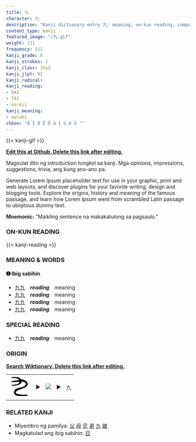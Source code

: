 ```yaml
---
title: 九
character: 九
description: "Kanji dictionary entry 九: meaning, on-kun reading, compounds, origin, related kanji"
content_type: kanji
featured_image: "/九.gif"
weight: 111
frequency: 111
kanji_grade: 0
kanji_strokes: 1
kanji_class: Jōyō
kanji_jlpt: N1
kanji_radical: 
kanji_reading: 
- DAI
- TAI
- oo-kii
kanji_meaning:
- malaki
chōon: "Ā Ī Ū Ē Ō ā ī ū ē ō ’"
---
```

[//]: # (Don't edit the line below. Kanji animated GIF code is automatically generated.)
{{< kanji-gif >}}

[//]: # (Edit below this line.)

**[Edit this at Github. Delete this link after editing.](https://github.com/tim0g/tim/tree/main/content/kanji/九/index.md)**

Magsulat dito ng introduction tungkol sa kanji. Mga opinions, impressions, suggestions, trivia, ang kung ano-ano pa.

Generate Lorem Ipsum placeholder text for use in your graphic, print and web layouts, and discover plugins for your favorite writing, design and blogging tools. Explore the origins, history and meaning of the famous passage, and learn how Lorem Ipsum went from scrambled Latin passage to ubiqitous dummy text.
 
**Mnemonic:** "Maikling sentence na makakatulong sa pagsaulo."

### ON-KUN READING

[//]: # (Don't edit the line below. ON-KUN READING code is automatically generated.)
{{< kanji-reading >}}

### MEANING & WORDS

#### ➊ **Ibig sabihin**
  - [九](../九)[九](../九)　***reading***　meaning
  - [九](../九)[九](../九)　***reading***　meaning
  - [九](../九)[九](../九)　***reading***　meaning
  - [九](../九)[九](../九)　***reading***　meaning

### SPECIAL READING
  - [九](../九)[九](../九)　***reading***　meaning

### ORIGIN

**[Search Wiktionary. Delete this link after editing.](https://wiktionary.org/wiki/九)**
<table class="kanji-table"><tr><td>
<img src="60px-九-bronze.svg.png">
</td><td>▶</td><td>
<img src="60px-九-oracle.svg.png">
</td><td>▶</td>
<td class="kanji-origin">九</td>
</tr></table>

### RELATED KANJI
- Miyembro ng pamilya: [父](../父) [母](../母) [兄](../兄) [弟](../弟) [九](../九) [娘](../娘)
- Magkatulad ang ibig sabihin: [日](../日)
